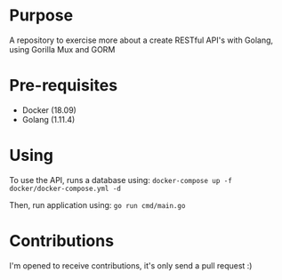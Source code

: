 # Purpose
A repository to exercise more about a create RESTful API's with Golang, using Gorilla Mux and GORM

# Pre-requisites
- Docker (18.09)
- Golang (1.11.4)

# Using
To use the API, runs a database using: ```docker-compose up -f docker/docker-compose.yml -d```

Then, run application using: ```go run cmd/main.go```

# Contributions
I'm opened to receive contributions, it's only send a pull request :)
